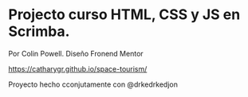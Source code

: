 # Projecto curso HTML, CSS y JS en Scrimba.

Por Colin Powell.
Diseño Fronend Mentor

https://catharygr.github.io/space-tourism/

Proyecto hecho cconjutamente con @drkedrkedjon
